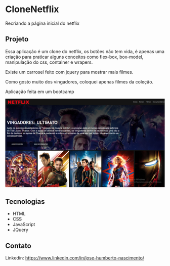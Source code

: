 # CloneNetflix
Recriando a página inicial do netflix

## Projeto
Essa aplicação é um clone do netflix, os botões não tem vida, é apenas uma criação para praticar alguns conceitos como flex-box, box-model, manipulação do css, container e wrapers.

Existe um carrosel feito com jquery para mostrar mais filmes.

Como gosto muito dos vingadores, coloquei apenas filmes da coleção.

Aplicação feita em um bootcamp

![Aplicacao](/img/aplicacao.png)

## Tecnologias
- HTML
- CSS
- JavaScript
- JQuery

## Contato
Linkedin: https://www.linkedin.com/in/jose-humberto-nascimento/